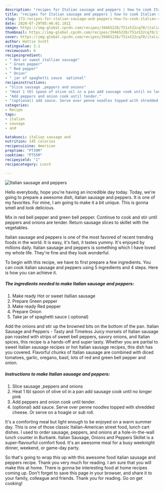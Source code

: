 ```yaml
---
description: "recipes for Italian sausage and peppers | how to cook Italian sausage and peppers"
title: "recipes for Italian sausage and peppers | how to cook Italian sausage and peppers"
slug: 173-recipes-for-italian-sausage-and-peppers-how-to-cook-italian-sausage-and-peppers
date: 2020-07-29T05:46:01.181Z
image: https://img-global.cpcdn.com/recipes/39465228/751x532cq70/italian-sausage-and-peppers-recipe-main-photo.jpg
thumbnail: https://img-global.cpcdn.com/recipes/39465228/751x532cq70/italian-sausage-and-peppers-recipe-main-photo.jpg
cover: https://img-global.cpcdn.com/recipes/39465228/751x532cq70/italian-sausage-and-peppers-recipe-main-photo.jpg
author: Hattie Scott
ratingvalue: 3.1
reviewcount: 6
recipeingredient:
- " Hot or sweet itallian sausage"
- " Green pepper"
- " Red pepper"
- " Onion"
- " jar of spaghetti sauce  optional"
recipeinstructions:
- "Slice sausage ,peppers and onions"
- "Heat 1 tbl spoon of olive oil in a pan add sausage cook until no longer pink"
- "Add peppers and onion cook until tender."
- "(optional) add sauce. Serve over penne noodles topped with shredded cheese. Or serve on a hoagie or sub roll."
categories:
- Recipe
tags:
- italian
- sausage
- and

katakunci: italian sausage and 
nutrition: 145 calories
recipecuisine: American
preptime: "PT39M"
cooktime: "PT55M"
recipeyield: "1"
recipecategory: Lunch

---
```



![Italian sausage and peppers](https://img-global.cpcdn.com/recipes/39465228/751x532cq70/italian-sausage-and-peppers-recipe-main-photo.jpg)

Hello everybody, hope you're having an incredible day today. Today, we're going to prepare a awesome dish, italian sausage and peppers. It is one of my favorites. For mine, I am going to make it a bit unique. This is gonna smell and look delicious.

Mix in red bell pepper and green bell pepper. Continue to cook and stir until peppers and onions are tender. Return sausage slices to skillet with the vegetables.

Italian sausage and peppers is one of the most favored of recent trending foods in the world. It is easy, it's fast, it tastes yummy. It's enjoyed by millions daily. Italian sausage and peppers is something which I have loved my whole life. They're fine and they look wonderful.


To begin with this recipe, we have to first prepare a few ingredients. You can cook italian sausage and peppers using 5 ingredients and 4 steps. Here is how you can achieve it.

<!--inarticleads1-->

##### The ingredients needed to make Italian sausage and peppers:

1. Make ready  Hot or sweet itallian sausage
1. Prepare  Green pepper
1. Make ready  Red pepper
1. Prepare  Onion
1. Take  jar of spaghetti sauce ( optional)


Add the onions and stir up the browned bits on the bottom of the pan. Italian Sausage and Peppers - Tasty and Timeless Juicy morsels of Italian sausage pan roasted with strips of sweet bell peppers, savory onions, and Italian spices, this recipe is a hands-off and super tasty. Whether you are partial to sweet Italian sausage recipes or hot Italian sausage recipes, this dish has you covered. Flavorful chunks of Italian sausage are combined with diced tomatoes, garlic, oregano, basil, lots of red and green bell pepper and onion. 

<!--inarticleads2-->

##### Instructions to make Italian sausage and peppers:

1. Slice sausage ,peppers and onions
1. Heat 1 tbl spoon of olive oil in a pan add sausage cook until no longer pink
1. Add peppers and onion cook until tender.
1. (optional) add sauce. Serve over penne noodles topped with shredded cheese. Or serve on a hoagie or sub roll.


It&#39;s a comforting meal but light enough to be enjoyed on a warm summer day. This is one of those classic Italian-American street food, lunch cart dishes. I used to order sausage, peppers, and onions at a hole-in-the-wall lunch counter in Burbank. Italian Sausage, Onions and Peppers Skillet is a super-flavourful comfort food. It&#39;s an awesome meal for a busy weeknight dinner, weekend, or game-day party. 

So that's going to wrap this up with this awesome food italian sausage and peppers recipe. Thank you very much for reading. I am sure that you will make this at home. There is gonna be interesting food at home recipes coming up. Don't forget to save this page in your browser, and share it to your family, colleague and friends. Thank you for reading. Go on get cooking!

